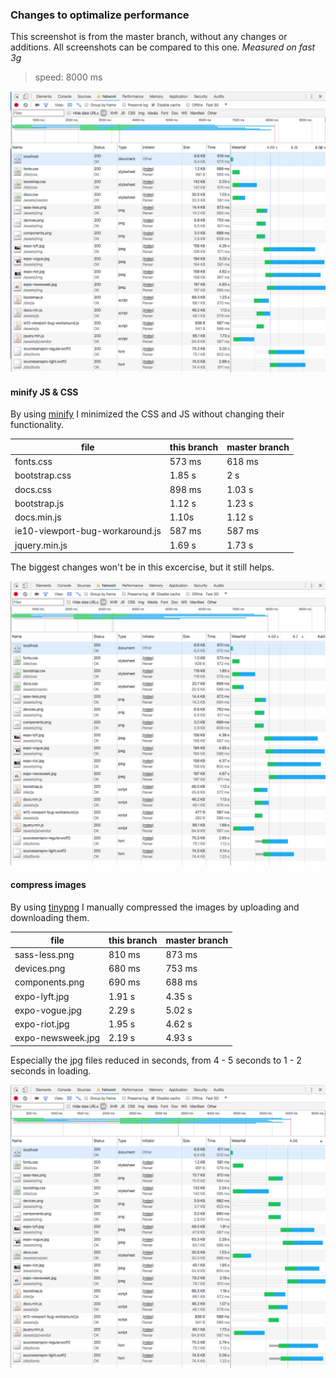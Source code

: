### Changes to optimalize performance

This screenshot is from the master branch, without any changes or additions. All screenshots can be compared to this one. 
_Measured on fast 3g_
> speed: 8000 ms


![master branch](branch.master.png)

#### minify JS & CSS 

By using [minify](https://www.minifier.org/) I minimized the CSS and JS without changing their functionality. 

file | this branch | master branch
-----|-------|--------------
fonts.css | 573 ms | 618 ms 
bootstrap.css | 1.85 s | 2 s
docs.css | 898 ms | 1.03 s
bootstrap.js | 1.12 s | 1.23 s
docs.min.js | 1.10s | 1.12 s
ie10-viewport-bug-workaround.js | 587 ms | 587 ms
jquery.min.js | 1.69 s | 1.73 s

The biggest changes won't be in this excercise, but it still helps.

![minify branch](branch.minify.png)

#### compress images

By using [tinypng](https://tinypng.com/) I manually compressed the images by uploading and downloading them.

file | this branch | master branch
-----|-------|--------------
sass-less.png | 810 ms | 873 ms 
devices.png | 680 ms | 753 ms
components.png | 690 ms | 688 ms
expo-lyft.jpg | 1.91 s | 4.35 s
expo-vogue.jpg | 2.29 s | 5.02 s
expo-riot.jpg | 1.95 s | 4.62 s
expo-newsweek.jpg | 2.19 s | 4.93 s

Especially the jpg files reduced in seconds, from 4 - 5 seconds to 1 - 2 seconds in loading.

![compressed images branch](branch.compressed-images.png)



